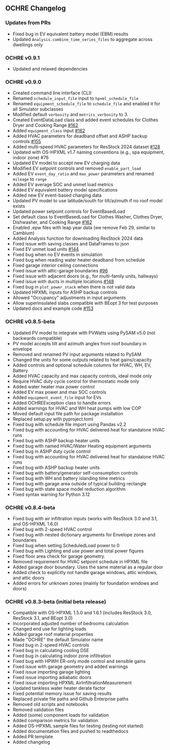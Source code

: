 ## OCHRE Changelog

### Updates from PRs

- Fixed bug in EV equivalent battery model (EBM) results
- Updated `Analysis.combine_time_series_files` to aggregate across dwellings
  only

### OCHRE v0.9.1

- Updated and relaxed dependencies

### OCHRE v0.9.0

- Created command line interface (CLI)
- Renamed `schedule_input_file` input to `hpxml_schedule_file` 
- Renamed `equipment_schedule_file` to `schedule_file` and enabled it for all
  Simulator subclasses
- Modified default `verbosity` and `metrics_verbosity` to 3.
- Created EventDataLoad class and added event schedules for Clothes Dryer and
  Cooking Range [#162](https://github.com/NREL/OCHRE/issues/162)
- Added `equipment_class` input [#162](https://github.com/NREL/OCHRE/issues/162)
- Added HVAC parameters for deadband offset and ASHP backup controls
  [#155](https://github.com/NREL/OCHRE/issues/155)
- Added multi-speed HVAC parameters for ResStock 2024 dataset
  [#128](https://github.com/NREL/OCHRE/issues/128)
- Updated with OS-HPXML v1.7 naming conventions (e.g., spa equipment, indoor
  zone) #76
- Updated EV model to accept new EV charging data
- Modified EV setpoint controls and removed `enable_part_load`
- Added EV `event_day_ratio` and `max_power` parameters and renamed `mileage`
  to `range`
- Added EV average SOC and unmet load metrics
- Added EV equivalent battery model specifications
- Added new EV event-based charging data
- Updated PV model to use latitude/south for tilt/azimuth if no roof model
  exists
- Updated power setpoint controls for EventBasedLoad
- Set default class to EventBasedLoad for Clothes Washer, Clothes Dryer,
  Dishwasher, and Cooking Range
  [#162](https://github.com/NREL/OCHRE/issues/162)
- Enabled .epw files with leap year data (we remove Feb 29, similar to
  Cambium)
- Added Analysis function for downloading ResStock 2024 data
- Fixed issue with saving classes and DataFrames to json
- Fixed EV unmet load units [#144](https://github.com/NREL/OCHRE/issues/144)
- Fixed bug when no EV events in simulation
- Fixed bug when reading water heater deadband from schedule
- Fixed garage interior ceiling connections
- Fixed issue with attic-garage boundaries
  [#96](https://github.com/NREL/OCHRE/issues/96)
- Fixed issue with adjacent doors (e.g., for multi-family units, hallways)
- Fixed issue with ducts in multiple locations
  [#148](https://github.com/NREL/OCHRE/issues/148)
- Fixed bug in `plot_power_stack` when there is not valid data
- Updated HPXML inputs for ASHP backup controls
- Allowed "Occupancy" adjustments in input arguments
- Allow superinsulated slabs compatible with BEopt 3 for test purposes
- Updated docs and example code
  [#153](https://github.com/NREL/OCHRE/issues/153)

### OCHRE v0.8.5-beta

- Updated PV model to integrate with PVWatts using PySAM v5.0 (not backwards
  compatible)
- PV model accepts tilt and azimuth angles from roof boundary in envelope
- Removed and renamed PV input arguments related to PySAM
- Changed the units for some outputs related to heat gains/capacity
- Added controls and optional schedule columns for HVAC, WH, EV, Battery
- Added HVAC capacity and max capacity controls, ideal mode only
- Require HVAC duty cycle control for thermostatic mode only
- Added water heater max power control
- Added EV max power and max SOC controls
- Added `equipment_event_file` input for EVs
- Added OCHREException class to handle errors
- Added warnings for HVAC and WH heat pumps with low COP
- Moved default input file path for package installation
- Replaced setup.py with pyproject.toml
- Fixed bug with schedule file import using Pandas v2.2
- Fixed bug with accounting for HVAC delivered heat for standalone HVAC runs 
- Fixed bug with ASHP backup heater units
- Fixed bug with named HVAC/Water Heating equipment arguments
- Fixed bug in ASHP duty cycle control
- Fixed bug with accounting for HVAC delivered heat for standalone HVAC runs 
- Fixed bug with ASHP backup heater units
- Fixed bug with battery/generator self-consumption controls
- Fixed bug with WH and battery islanding time metrics
- Fixed bug with garage area outside of typical building rectangle
- Fixed bug with state space model reduction algorithm
- Fixed syntax warning for Python 3.12

### OCHRE v0.8.4-beta

- Fixed bug with air infiltration inputs (works with ResStock 3.0 and 3.1, and
  OS-HPXML 1.6.0)
- Fixed bug with 2-speed HVAC control
- Fixed bug with nested dictionary arguments for Envelope zones and boundaries
- Fixed bug when setting ScheduledLoad power to 0
- Fixed bug with Lighting end use power and total power figures
- Fixed floor area check for garage geometry. 
- Removed requirement for HVAC setpoint schedule in HPXML file
- Added garage door boundary. Uses the same material as a regular door
- Added check to explicitly not handle garage windows, attic windows, and
  attic doors
- Added errors for unknown zones (mainly for foundation windows and doors)

### OCHRE v0.8.3-beta (initial beta release)

- Compatible with OS-HPXML 1.5.0 and 1.6.1 (includes ResStock 3.0, ResStock
  3.1, and BEopt 3.0)
- Incorporated adjusted number of bedrooms calculation
- Changed end use for lighting loads
- Added garage roof material properties
- Made "OCHRE" the default Simulator name
- Fixed bug in 2-speed HVAC controls
- Fixed bug in calculating cooling DSE
- Fixed bug in calculating indoor zone infiltration
- Fixed bug with HPWH ER-only mode control and sensible gains
- Fixed issue with garage geometry and added warnings
- Fixed issue importing garage lighting
- Fixed issue importing adiabatic doors
- Fixed issue importing HPXML AirInfiltrationMeasurement
- Updated tankless water heater derate factor
- Fixed potential memory issue for saving results
- Replaced private file paths and Github Enterprise paths
- Removed old scripts and notebooks
- Removed validation files
- Added (some) component loads for validation
- Added comparison metrics for validation
- Added OS-HPXML sample files for testing (testing not started)
- Added documentation files and pushed to readthedocs
- Added PR template
- Added changelog
